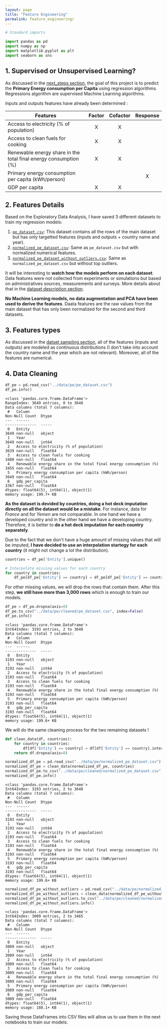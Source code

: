 ```yaml
---
layout: page
title: "Feature Engineering"
permalink: feature_engineering/
---
```


```python
# Standard imports

import pandas as pd
import numpy as np
import matplotlib.pyplot as plt
import seaborn as sns
```

## 1. Supervised or Unsupervised Learning?

As discussed in the [next_steps section](../EDA/next_steps.md), the goal of this project is to predict the **Primary Energy consumption per Capita** using regression algorithms. Regressions algorithm are supervised Machine Learning algorithms.

Inputs and outputs features have already been determined :

| Features                                                         | Factor | Cofactor | Response |
| ---------------------------------------------------------------- | :----: | :------: | :------: |
| Access to electricity (% of population)                          |   X    |    X     |          |
| Access to clean fuels for cooking                                |   X    |    X     |          |
| Renewable energy share in the total final energy consumption (%) |   X    |    X     |          |
| Primary energy consumption per capita (kWh/person)               |        |          |    X     |
| GDP per capita                                                   |   X    |    X     |          |

## 2. Features Details

Based on the Exploratory Data Analysis, I have saved 3 different datasets to train my regression models:

1. [`pe_dataset.csv`](https://github.com/lethib/PE_Consumption/blob/main/data/pe/pe_dataset.csv): This dataset contains all the rows of the main dataset but has only targetted features (inputs and outputs + country name and year).
2. [`normalized_pe_dataset.csv`](https://github.com/lethib/PE_Consumption/blob/main/data/pe/normalized_pe_dataset.csv): Same as `pe_dataset.csv` but with normalized numerical features.
3. [`normalized_pe_dataset_without_outliers.csv`](https://github.com/lethib/PE_Consumption/blob/main/data/pe/normalized_pe_dataset_without_outliers.csv): Same as `normalized_pe_dataset.csv` but without top outliers.

It will be interesting to **watch how the models perform on each dataset**. Data features were not collected from experiments or simulations but based on administratives sources, measurements and surveys. More details about that in the [dataset description section](../EDA/dataset_description.md/#1-how-were-the-data-obtained).

**No Machine Learning models, no data augmentation and PCA have been used to derive the features**. Daata features are the raw values from the main dataset that has only been normalized for the second and third datasets.

## 3. Features types

As discussed in the [datset sampling section](../EDA/dataset_sampling.md/#2-feature-selection), all of the features (inputs and outputs) are modeled as continuous distributions (I don't take into account the country name and the year which are not relevant). Moreover, all of the features are numerical.

## 4. Data Cleaning

```python
df_pe = pd.read_csv("../data/pe/pe_dataset.csv")
df_pe.info()
```

    <class 'pandas.core.frame.DataFrame'>
    RangeIndex: 3649 entries, 0 to 3648
    Data columns (total 7 columns):
     #   Column                                                            Non-Null Count  Dtype
    ---  ------                                                            --------------  -----
     0   Entity                                                            3649 non-null   object
     1   Year                                                              3649 non-null   int64
     2   Access to electricity (% of population)                           3639 non-null   float64
     3   Access to clean fuels for cooking                                 3480 non-null   float64
     4   Renewable energy share in the total final energy consumption (%)  3455 non-null   float64
     5   Primary energy consumption per capita (kWh/person)                3649 non-null   float64
     6   gdp_per_capita                                                    3367 non-null   float64
    dtypes: float64(5), int64(1), object(1)
    memory usage: 199.7+ KB

**As the dataset is devided by countries, doing a hot deck imputation directly on all the dataset would be a mistake**. For instance, data for _France_ and for _Yemen_ are not comparable. In one hand we have a developed country and in the other hand we have a developing country. Therefore, it is better to **do a hot deck imputation for each country separately**.

Due to the fact that we don't have a huge amount of missing values that will be imputed, **I have decided to use an interpolation startegy for each country** (it might not change a lot the distribution).

```python
countries = df_pe['Entity'].unique()
```

```python
# Interpolate missing values for each country
for country in countries:
    df_pe[df_pe['Entity'] == country] = df_pe[df_pe['Entity'] == country].interpolate(method='linear', limit_direction='forward', axis=0)
```

For other missing values, we will drop the rows that contain them. After this step, **we still have more than 3,000 rows** which is enough to train our models.

```python
df_pe = df_pe.dropna(axis=0)
df_pe.to_csv("../data/pe/cleaned/pe_dataset.csv", index=False)
df_pe.info()
```

    <class 'pandas.core.frame.DataFrame'>
    Int64Index: 3193 entries, 2 to 3648
    Data columns (total 7 columns):
     #   Column                                                            Non-Null Count  Dtype
    ---  ------                                                            --------------  -----
     0   Entity                                                            3193 non-null   object
     1   Year                                                              3193 non-null   int64
     2   Access to electricity (% of population)                           3193 non-null   float64
     3   Access to clean fuels for cooking                                 3193 non-null   float64
     4   Renewable energy share in the total final energy consumption (%)  3193 non-null   float64
     5   Primary energy consumption per capita (kWh/person)                3193 non-null   float64
     6   gdp_per_capita                                                    3193 non-null   float64
    dtypes: float64(5), int64(1), object(1)
    memory usage: 199.6+ KB

We will do the same cleaning process for the two remaining datasets !

```python
def clean_data(df, countries):
    for country in countries:
        df[df['Entity'] == country] = df[df['Entity'] == country].interpolate(method='linear', limit_direction='forward', axis=0)
    return df.dropna(axis=0)
```

```python
normalized_df_pe = pd.read_csv("../data/pe/normalized_pe_dataset.csv")
normalized_df_pe = clean_data(normalized_df_pe, countries)
normalized_df_pe.to_csv("../data/pe/cleaned/normalized_pe_dataset.csv", index=False)
normalized_df_pe.info()
```

    <class 'pandas.core.frame.DataFrame'>
    Int64Index: 3193 entries, 2 to 3648
    Data columns (total 7 columns):
     #   Column                                                            Non-Null Count  Dtype
    ---  ------                                                            --------------  -----
     0   Entity                                                            3193 non-null   object
     1   Year                                                              3193 non-null   int64
     2   Access to electricity (% of population)                           3193 non-null   float64
     3   Access to clean fuels for cooking                                 3193 non-null   float64
     4   Renewable energy share in the total final energy consumption (%)  3193 non-null   float64
     5   Primary energy consumption per capita (kWh/person)                3193 non-null   float64
     6   gdp_per_capita                                                    3193 non-null   float64
    dtypes: float64(5), int64(1), object(1)
    memory usage: 199.6+ KB

```python
normalized_df_pe_without_outliers = pd.read_csv("../data/pe/normalized_pe_dataset_without_outliers.csv")
normalized_df_pe_without_outliers = clean_data(normalized_df_pe_without_outliers, countries)
normalized_df_pe_without_outliers.to_csv("../data/pe/cleaned/normalized_pe_dataset_without_outliers.csv", index=False)
normalized_df_pe_without_outliers.info()
```

    <class 'pandas.core.frame.DataFrame'>
    Int64Index: 3009 entries, 2 to 3465
    Data columns (total 7 columns):
     #   Column                                                            Non-Null Count  Dtype
    ---  ------                                                            --------------  -----
     0   Entity                                                            3009 non-null   object
     1   Year                                                              3009 non-null   int64
     2   Access to electricity (% of population)                           3009 non-null   float64
     3   Access to clean fuels for cooking                                 3009 non-null   float64
     4   Renewable energy share in the total final energy consumption (%)  3009 non-null   float64
     5   Primary energy consumption per capita (kWh/person)                3009 non-null   float64
     6   gdp_per_capita                                                    3009 non-null   float64
    dtypes: float64(5), int64(1), object(1)
    memory usage: 188.1+ KB

Saving those DataFrames into CSV files will allow us to use them in the next notebooks to train our models.
